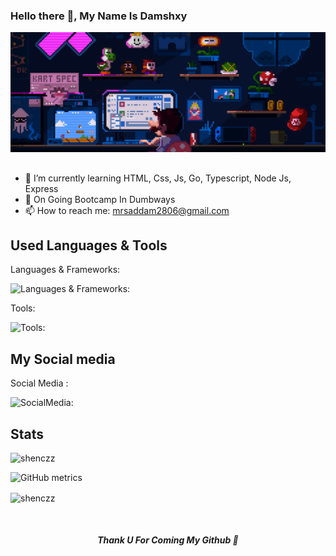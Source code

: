 ### Hello there 👋, My Name Is Damshxy
![I am GitHub Readme Generator's creator](https://raw.githubusercontent.com/mosh3eb/Portfolio_Page/main/images/bg.gif)

##
- 🌱 I’m currently learning HTML, Css, Js, Go, Typescript, Node Js, Express
- 📖 On Going Bootcamp In Dumbways
- 📫 How to reach me: mrsaddam2806@gmail.com 

## Used Languages & Tools

Languages & Frameworks:

![Languages & Frameworks:](https://skillicons.dev/icons?i=html,css,js,golang,ts,nodejs,express)

Tools:

![Tools:](https://skillicons.dev/icons?i=vscode,postgres,powershell,postman,git,github)

## My Social media

Social Media :

![SocialMedia:](https://skillicons.dev/icons?i=twitter,instagram,linkedin)

## Stats

<p><img src="https://github-readme-stats.vercel.app/api/top-langs?username=shenczz&show_icons=true&theme=dracula&hide_border=true&locale=en&layout=compact" alt="shenczz" /></p>

![GitHub metrics](https://metrics.lecoq.io/shenczz)  

<p><img align="center" src="https://github-readme-streak-stats.herokuapp.com/?user=shenczz&theme=dark" alt="shenczz" /></p>

<br>

<h5 align="center">Thank U For Coming My Github 👋</h5>
